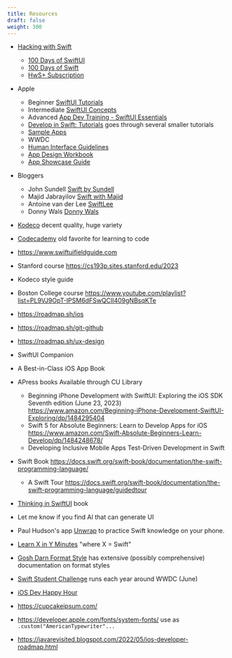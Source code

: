 ```yaml
---
title: Resources
draft: false
weight: 300
---
```


- [Hacking with Swift](https://www.hackingwithswift.com/)
	- [100 Days of SwiftUI](https://www.hackingwithswift.com/100/swiftui)
	- [100 Days of Swift](https://www.hackingwithswift.com/100/swift)
	- [HwS+ Subscription](https://www.hackingwithswift.com/plus)
- Apple
	- Beginner [SwiftUI Tutorials](https://developer.apple.com/tutorials/swiftui)
	- Intermediate [SwiftUI Concepts](https://developer.apple.com/tutorials/swiftui-concepts)
	- Advanced [App Dev Training - SwiftUI Essentials](https://developer.apple.com/tutorials/app-dev-training/#swiftui-essentials)
	- [Develop in Swift: Tutorials](https://developer.apple.com/tutorials/develop-in-swift) goes through several smaller tutorials
	- [Sample Apps](https://developer.apple.com/tutorials/sample-apps/)
	- WWDC
	- [Human Interface Guidelines](https://developer.apple.com/design/human-interface-guidelines)
	- [App Design Workbook](https://www.apple.com/au/education/docs/app-design-workbook-AU.pdf)
	- [App Showcase Guide](https://www.apple.com/education/docs/app-showcase-guide.pdf)
- Bloggers
	- John Sundell [Swift by Sundell](https://www.swiftbysundell.com/)
	- Majid Jabrayilov [Swift with Majid](https://swiftwithmajid.com/)
	- Antoine van der Lee [SwiftLee](https://www.avanderlee.com/)
	- Donny Wals [Donny Wals](https://www.donnywals.com/)
- [Kodeco](https://www.kodeco.com/) decent quality, huge variety
- [Codecademy](https://www.codecademy.com/learn/learn-swift) old favorite for learning to code
- https://www.swiftuifieldguide.com
- Stanford course https://cs193p.sites.stanford.edu/2023
- Kodeco style guide
- Boston College course https://www.youtube.com/playlist?list=PL9VJ9OpT-IPSM6dFSwQCIl409gNBsqKTe
- https://roadmap.sh/ios
- https://roadmap.sh/git-github
- https://roadmap.sh/ux-design

- SwiftUI Companion
- A Best-in-Class iOS App Book
- APress books Available through CU Library
	- Beginning iPhone Development with SwiftUI: Exploring the iOS SDK Seventh edition (June 23, 2023) https://www.amazon.com/Beginning-iPhone-Development-SwiftUI-Exploring/dp/1484295404
	- Swift 5 for Absolute Beginners: Learn to Develop Apps for iOS https://www.amazon.com/Swift-Absolute-Beginners-Learn-Develop/dp/1484248678/
	- Developing Inclusive Mobile Apps
	Test-Driven Development in Swift
- Swift Book https://docs.swift.org/swift-book/documentation/the-swift-programming-language/
	- A Swift Tour https://docs.swift.org/swift-book/documentation/the-swift-programming-language/guidedtour
- [Thinking in SwiftUI](https://www.objc.io/books/thinking-in-swiftui/) book
- Let me know if you find AI that can generate UI
- Paul Hudson's app [Unwrap](https://www.hackingwithswift.com/unwrap) to practice Swift knowledge on your phone.
- [Learn X in Y Minutes](https://learnxinyminutes.com/docs/swift/) "where X = Swift"
- [Gosh Darn Format Style](https://goshdarnformatstyle.com) has extensive (possibly comprehensive) documentation on format styles
- [Swift Student Challenge](https://developer.apple.com/swift-student-challenge/) runs each year around WWDC (June) 
- [iOS Dev Happy Hour](https://www.iosdevhappyhour.com)
- https://cupcakeipsum.com/
- https://developer.apple.com/fonts/system-fonts/ use as `.custom("AmericanTypewriter"...`
- https://javarevisited.blogspot.com/2022/05/ios-developer-roadmap.html